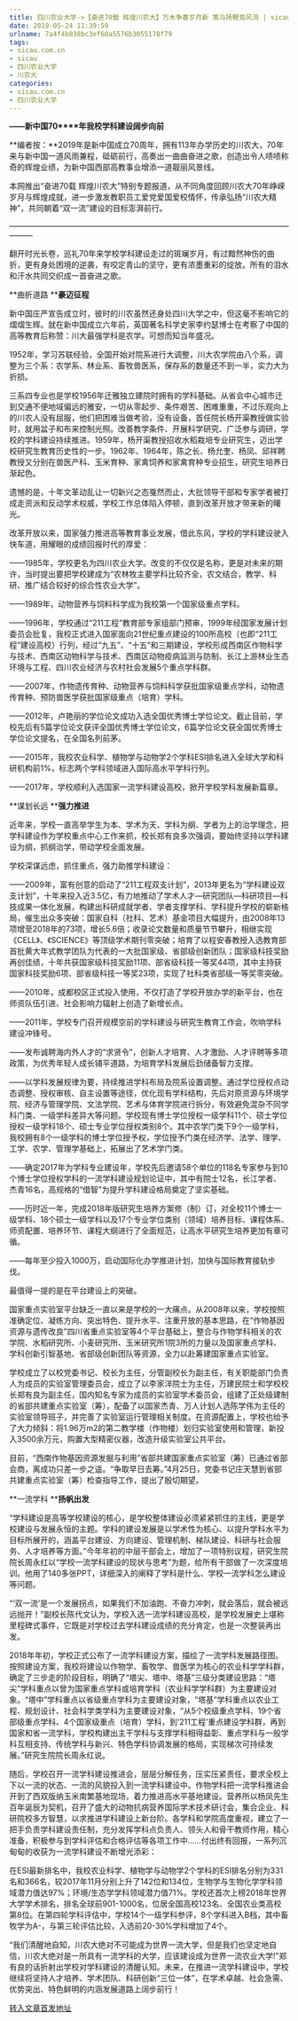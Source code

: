 ```yaml
---
title: 四川农业大学->【奋进70载 辉煌川农大】万木争春岁月新 策马扬鞭竞风流 | sicau.com.cn
date: 2019-05-24 11:39:59
urlname: 7a4f4b038bc3ef60a5576b3055178f79
tags: 
- sicau.com.cn
- sicau
- 四川农业大学
- 川农大
categories:
- sicau.com.cn
- 四川农业大学
---
```



**——新中国70****年我校学科建设阔步向前**

**编者按：**2019年是新中国成立70周年，拥有113年办学历史的川农大，70年来与新中国一道风雨兼程，砥砺前行，高奏出一曲曲奋进之歌，创造出令人啧啧称奇的辉煌业绩，为新中国西部高教事业增添一道靓丽风景线。

本网推出“奋进70载 辉煌川农大”特别专题报道，从不同角度回顾川农大70年峥嵘岁月与辉煌成就，进一步激发教职员工爱党爱国爱校情怀，传承弘扬“川农大精神”，共同朝着“双一流”建设的目标澎湃前行。

———————————————————————————————————————

翻开时光长卷，巡礼70年来学校学科建设走过的斑斓岁月，有过黯然神伤的曲折，更有身处困境的逆袭，有咬定青山的坚守，更有浓墨重彩的绽放。所有的泪水和汗水共同交织成一首奋进之歌。

**曲折道路 ****豪迈征程**

新中国庄严宣告成立时，彼时的川农虽然还身处四川大学之中，但这毫不影响它的熠熠生辉。就在新中国成立六年前，英国著名科学史家李约瑟博士在考察了中国的高等教育后称赞：川大最强学科是农学。可想而知当年盛况。

1952年，学习苏联经验，全国开始对院系进行大调整，川大农学院由八个系，调整为三个系：农学系、林业系、畜牧兽医系，保存系的数量还不到一半，实力大为折损。

三系四专业也是学校1956年迁雅独立建院时拥有的学科基础。从省会中心城市迁到交通不便地域偏远的雅安，一切从零起步、条件艰苦、困难重重，不过乐观向上的川农人没有屈服，他们把困难当做考验，没有设备，首任院长杨开渠教授做实验时，就用盆子和布来控制光照。改善教学条件、开展科学研究、广泛参与调研，学校的学科建设持续推进。1959年，杨开渠教授招收水稻栽培专业研究生，迈出学校研究生教育历史性的一步。1962年、1964年，陈之长、杨允奎、杨凤、邱祥聘教授又分别在兽医产科、玉米育种、家禽饲养和家禽育种专业招生，研究生培养日渐起色。

遗憾的是，十年文革动乱让一切新兴之态戛然而止，大批领导干部和专家学者被打成走资派和反动学术权威，学校工作总体陷入停顿，直到改革开放才带来新的曙光。

改革开放以来，国家强力推进高等教育事业发展，借此东风，学校的学科建设驶入快车道，用耀眼的成绩回报时代的厚爱：

——1985年，学校更名为四川农业大学。改变的不仅仅是名称，更是对未来的期许，当时提出要把学校建成为“农林牧主要学科比较齐全，农文结合，教学、科研、推广结合较好的综合性农业大学”。

——1989年，动物营养与饲料科学成为我校第一个国家级重点学科。

——1996年，学校通过“211工程”教育部专家组部门预审，1999年经国家发展计划委员会批复，我校正式进入国家面向21世纪重点建设的100所高校（也即“211工程”建设高校）行列，经过“九五”、“十五”和三期建设，学校形成西南区作物科学与技术、西南区动物科学与技术、西南区动物疫病监测与防制、长江上游林业生态环境与工程、四川农业经济与农村社会发展5个重点学科群。

——2007年，作物遗传育种、动物营养与饲料科学获批国家级重点学科，动物遗传育种、预防兽医学获批国家级重点（培育）学科。

——2012年，卢艳丽的学位论文成功入选全国优秀博士学位论文。截止目前，学校先后有5篇学位论文获评全国优秀博士学位论文，6篇学位论文获全国优秀博士学位论文提名，在全国名列前茅。

——2015年，我校农业科学、植物学与动物学2个学科ESI排名进入全球大学和科研机构前1%，标志两个学科领域进入国际高水平学科行列。

——2017年，学校顺利入选国家一流学科建设高校，掀开学校学科发展新篇章。

**谋划长远 ****强力推进**

近年来，学校一直高举学生为本、学术为天、学科为纲、学者为上的治学理念，把学科建设作为学校重点中心工作来抓，校长郑有良多次强调，要始终坚持以学科建设为纲，抓纲治学，带动学校全面发展。

学校深谋远虑，抓住重点，强力助推学科建设：

——2009年，富有创意的启动了“211工程双支计划”，2013年更名为“学科建设双支计划”，十年来投入近3.5亿，有力地推动了学术人才—研究团队—科研项目—科技成果一体化发展，构建出科研成就学者、学者支撑学科、学科提升学校的崭新格局，催生出众多突破：国家自科（社科、艺术）基金项目大幅提升，由2008年13项增至2018年的73项，增长5.6倍；收录论文数量和质量节节攀升，相继实现《CELL》、《SCIENCE》等顶级学术期刊零突破；培育了以程安春教授入选教育部首批黄大年式教学团队为代表的一大批国家级、省部级创新团队；国家级科技奖励再创佳绩，十年共获国家级科技奖励11项、部省级科技一等奖44项，其中主持获国家科技奖励6项、部省级科技一等奖23项，实现了社科类省部级一等奖零突破。

——2010年，成都校区正式投入使用，不仅打造了学校开放办学的新平台，也在师资队伍引进、社会影响力辐射上创造了新增长点。

——2011年，学校专门召开规模空前的学科建设与研究生教育工作会，吹响学科建设冲锋号。

——发布诚聘海内外人才的“求贤令”，创新人才培育、人才激励、人才评聘等多项政策，为优秀年轻人成长铺平道路，为培育学科发展后劲储备智力支撑。

——以学科发展规律为要，持续推进学科布局及院系设置调整。通过学位授权点动态调整、授权审核、自主设置等途径，优化现有学科结构，先后对原资源与环境学院、经济与管理学院、文法学院、艺术与体育学院进行拆分，有效避免混杂不同学科门类、一级学科差异大等问题。学校现有博士学位授权一级学科11个、硕士学位授权一级学科18个、硕士专业学位授权类别8个。其中农学门类下9个一级学科，我校拥有8个一级学科的博士学位授予权，学位授予门类在经济学、法学、理学、工学、农学、管理学基础上，拓展出了艺术学门类。

——确定2017年为学科专业建设年，学校先后邀请58个单位的118名专家参与到10个博士学位授权学科的一流学科建设规划论证中，其中有院士12名，长江学者、杰青16名，高规格的“借智”为提升学科建设格局奠定了坚实基础。

——历时近一年，完成2018年版研究生培养方案修（制）订，对全校11个博士一级学科、18个硕士一级学科以及17个专业学位类别（领域）培养目标、课程体系、师资配置、培养环节、课程大纲进行了全面规范，让高水平研究生培养更加有章可循。

——每年至少投入1000万，启动国际化办学推进计划，加快与国际教育接轨步伐。

最值得一提的是在平台建设上的突破。

国家重点实验室平台缺乏一直以来是学校的一大痛点。从2008年以来，学校按照准确定位、凝练方向、突出特色、提升水平、注重开放的基本思路，在“作物基因资源与遗传改良”四川省重点实验室等4个平台基础上，整合与作物学科相关的农学院、水稻研究所、小麦研究所、玉米研究所1院3所的力量以及国家重点学科、学科创新引智基地、省部级创新团队等资源，全力以赴筹建国家重点实验室。

学校成立了以校党委书记、校长为主任，分管副校长为副主任，有关职能部门负责人为成员的实验室管理委员会，成立了以李家洋院士为主任，万建民院士和学校校长郑有良为副主任，国内知名专家为成员的实验室学术委员会，组建了正处级建制的省部共建重点实验室（筹），配备了以国家杰青、万人计划人选陈学伟为主任的实验室领导班子，并完善了实验室运行管理相关制度。在资源配置上，学校也给予了大力倾斜：将1.96万m2的第二教学楼（作物楼）划归实验室使用和管理，新投入3500余万元，购置大型精密仪器，改造升级实验室公共平台。

目前，“西南作物基因资源发掘与利用”省部共建国家重点实验室（筹）已通过省部会商，离成功只差一步之遥。“争取早日去筹。”4月25日，党委书记庄天慧到省部共建重点实验室（筹）检查指导工作，提出了殷切期望。

**一流学科 ****扬帆出发**

“学科建设是高等学校建设的核心，是学校整体建设必须紧紧抓住的主线，更是学校建设与发展永恒的主题。学科的建设发展是以学术性为核心、以提升学科水平为目标所展开的，涵盖平台建设、方向建设、管理机制、梯队建设、科研与社会服务、人才培养等方面。”今年年初的中层干部会上，增加了一项特别议程，研究生院院长周永红以“学校一流学科建设的现状与思考”为题，给所有干部做了一次深度培训。他用了140多张PPT，详细深入的阐释了学科是什么、学校一流学科怎么建设等问题。

“‘双一流’是一个发展拐点，如果我们不加油跑、不奋力冲刺，就会落后，就会被远远抛开！”副校长陈代文认为，学校入选一流学科建设高校，是学校发展史上堪称里程碑式事件，它既是对学校过去学科建设成绩的充分肯定，也是一次整装再出发。

2018年年初，学校正式公布了一流学科建设方案，描绘了一流学科发展路径图。按照建设方案，我校将建设以作物学、畜牧学、兽医学为核心的农业科学学科群，确定了三步走的阶段目标，明确了“塔尖、塔中、塔基”三级分类建设思路：“塔尖”学科重点以曾为国家重点学科或培育学科（农业科学学科群）为主要建设对象。“塔中”学科重点以省级重点学科为主要建设对象，“塔基”学科重点以农业工程、规划设计、社会科学类学科为主要建设对象，“从5个校级重点学科、19个省部级重点学科、4个国家级重点（培育）学科，到‘211工程’重点建设学科群，再到国家和省一流学科，学校构建出主干学科与支撑学科相得益彰、重点学科与一般学科互相支持、传统学科与新兴、特色学科协调发展的格局，实现梯次可持续发展。”研究生院院长周永红说。

随后，学校召开一流学科建设推进会，层层分解任务，压实压紧责任，要求全校上下以一流的状态、一流的风貌投入到一流学科建设中。作物学科把一流学科推进会开到了西双版纳玉米南繁基地现场，着力推进高水平基地建设。营养所以杨凤先生百年诞辰为契机，召开了盛大的动物抗病营养国际学术技术研讨会，集合企业、科研院校多方智慧，以求推进学科建设上新台阶。各学科和学院高度重视，建立了一把手负责学科建设责任制，充分发挥学科点负责人、领头人和骨干教师作用，精心准备，积极参与到学科评估和合格评估等各项工作中……付出终有回报，一系列沉甸甸的收获为一流学科建设不断增光添彩：

在ESI最新排名中，我校农业科学、植物学与动物学2个学科的ESI排名分别为331名和366名，较2017年11月分别上升了142位和134位，生物学与生物化学学科领域潜力值达97%；环境/生态学学科领域潜力值71%。学校还首次上榜2018年世界大学学术排名，排名全球前901-1000名，位居全国高校123名、全国农业类高校第8位。在第四轮学科评估中，学校14个一级学科参评，8个学科进入B档，其中畜牧学为A-，与第三轮评估比较，入选前20-30%学科增加了4个。

“我们清醒地自知，川农大绝对不可能成为世界一流大学，但是我们也坚定地自信，川农大绝对是一所具有一流学科的大学，应该建设成为世界一流农业大学!”郑有良的话折射出学校对学科建设的清醒认知。未来，在推进一流学科建设中，学校继续将坚持人才培养、学术团队、科研创新“三位一体”，在学术卓越、社会急需、优势突出、特色鲜明的内涵发展道路上阔步前行！





[转入文章首发地址](https://news.sicau.edu.cn/info/1135/51693.htm)